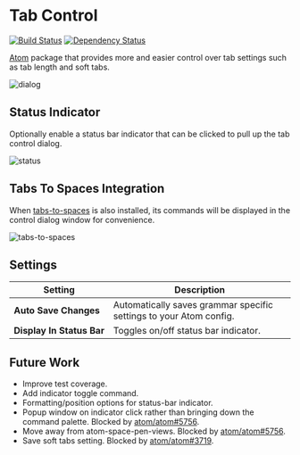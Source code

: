 # Tab Control

[![Build Status](https://travis-ci.org/lexicalunit/tab-control.svg?branch=master)](https://travis-ci.org/lexicalunit/tab-control) [![Dependency Status](https://david-dm.org/lexicalunit/tab-control.svg)](https://david-dm.org/lexicalunit/tab-control)

[Atom](https://atom.io/) package that provides more and easier control over tab settings such as tab length and soft tabs.

![dialog](https://cloud.githubusercontent.com/assets/1903876/7946403/06e492ba-093c-11e5-82bd-dbe5a2cca026.png)
## Status Indicator

Optionally enable a status bar indicator that can be clicked to pull up the tab control dialog.

![status](https://cloud.githubusercontent.com/assets/1903876/7946402/06e2e7bc-093c-11e5-8563-3572f2568a98.png)

## Tabs To Spaces Integration

When [tabs-to-spaces](https://atom.io/packages/tabs-to-spaces) is also installed, its commands will be displayed in the control dialog window for convenience.

![tabs-to-spaces](https://cloud.githubusercontent.com/assets/1903876/7946401/06e2d92a-093c-11e5-95da-aa03f86e75ee.png)

## Settings

| Setting | Description |
| ------ | ----- |
| **Auto&nbsp;Save&nbsp;Changes** | Automatically saves grammar specific settings to your Atom config. |
| **Display&nbsp;In&nbsp;Status&nbsp;Bar** | Toggles on/off status bar indicator. |

## Future Work

- Improve test coverage.
- Add indicator toggle command.
- Formatting/position options for status-bar indicator.
- Popup window on indicator click rather than bringing down the command palette. Blocked by [atom/atom#5756](https://github.com/atom/atom/issues/5756).
- Move away from atom-space-pen-views. Blocked by [atom/atom#5756](https://github.com/atom/atom/issues/5756).
- Save soft tabs setting. Blocked by [atom/atom#3719](https://github.com/atom/atom/issues/3719).
